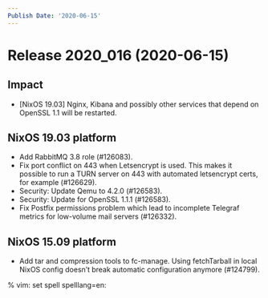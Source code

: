 ```yaml
---
Publish Date: '2020-06-15'
---
```


# Release 2020_016 (2020-06-15)

## Impact

- \[NixOS 19.03\] Nginx, Kibana and possibly other services that depend on OpenSSL 1.1 will be restarted.

## NixOS 19.03 platform

- Add RabbitMQ 3.8 role (#126083).
- Fix port conflict on 443 when Letsencrypt is used. This makes it possible to
  run a TURN server on 443 with automated letsencrypt certs, for example (#126629).
- Security: Update Qemu to 4.2.0 (#126583).
- Security: Update for OpenSSL 1.1.1 (#126583).
- Fix Postfix permissions problem which lead to incomplete Telegraf metrics for low-volume mail servers (#126332).

## NixOS 15.09 platform

- Add tar and compression tools to fc-manage. Using fetchTarball in local NixOS
  config doesn’t break automatic configuration anymore (#124799).

% vim: set spell spelllang=en:
